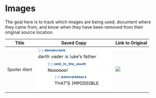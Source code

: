 # Images
The goal here is to track which images are being used, document where they came from, and know when they have been
removed from their original source location.

|Title|Saved Copy|Link to Original|
|---|---|---|
|Spoiler Alert|![](spoiler_alert.png)|![](https://i.chzbgr.com/full/8996340480/hD3862FDA/)

